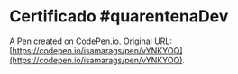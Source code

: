 # Certificado #quarentenaDev

A Pen created on CodePen.io. Original URL: [https://codepen.io/isamarags/pen/vYNKYOQ](https://codepen.io/isamarags/pen/vYNKYOQ).


